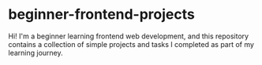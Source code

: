 # beginner-frontend-projects
Hi! I'm a beginner learning frontend web development, and this repository contains a collection of simple projects and tasks I completed as part of my learning journey.  
